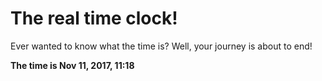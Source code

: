 # The real time clock!

Ever wanted to know what the time is? Well, your journey is about to end!

**The time is Nov 11, 2017, 11:18**